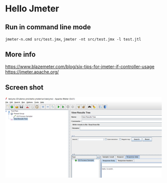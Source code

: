 # Hello Jmeter

## Run in command line mode
`jmeter-n.cmd src/test.jmx`, `jmeter -nt src/test.jmx -l test.jtl`

## More info
https://www.blazemeter.com/blog/six-tips-for-jmeter-if-controller-usage
https://jmeter.apache.org/

## Screen shot
![jmeter.jpg](jmeter.jpg)
